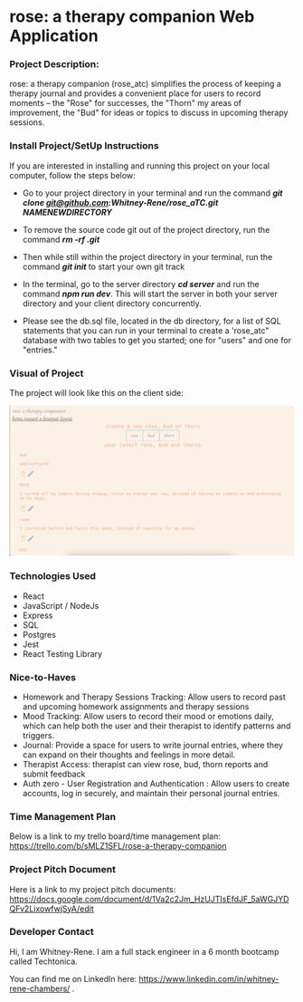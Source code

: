 # rose: a therapy companion Web Application

### Project Description:

rose: a therapy companion (rose_atc) simplifies the process of keeping a therapy journal and provides a convenient place for users to record moments – the "Rose" for successes, the "Thorn" my areas of improvement, the "Bud" for ideas or topics to discuss in upcoming therapy sessions.


### Install Project/SetUp Instructions 

If you are interested in installing and running this project on your local computer, follow the steps below:

* Go to your project directory in your terminal and run the command ***git clone git@github.com:Whitney-Rene/rose_aTC.git NAMENEWDIRECTORY***

* To remove the source code git out of the project directory, run the command ***rm -rf .git***

* Then while still within the project directory in your terminal, run the command ***git init*** to start your own git track

* In the terminal, go to the server directory ***cd server*** and run the command ***npm run dev***. This will start the server in both your server directory and your client directory concurrently.

* Please see the db.sql file, located in the db directory, for a list of SQL statements that you can run in your terminal to create a 'rose_atc" database with two tables to get you started; one for "users" and one for "entries." 

### Visual of Project

The project will look like this on the client side:

![screenshot of rose_atc](<Screenshot 2023-11-10 at 6.14.25 PM.png>)

### Technologies Used

* React
* JavaScript / NodeJs
* Express
* SQL
* Postgres
* Jest
* React Testing Library


### Nice-to-Haves

* Homework and Therapy Sessions Tracking:  Allow users to record past and upcoming homework assignments and therapy sessions
* Mood Tracking: Allow users to record their mood or emotions daily, which can help both the user and their therapist to identify patterns and triggers.
* Journal: Provide a space for users to write journal entries, where they can expand on their thoughts and feelings in more detail.
* Therapist Access: therapist can view rose, bud, thorn reports and submit feedback
* Auth zero - User Registration and Authentication : Allow users to create accounts, log in securely, and maintain their personal journal entries.


### Time Management Plan
Below is a link to my trello board/time management plan:
https://trello.com/b/sMLZ1SFL/rose-a-therapy-companion

### Project Pitch Document
Here is a link to my project pitch documents:
https://docs.google.com/document/d/1Va2c2Jm_HzUJTIsEfdJF_5aWGJYDQFv2LixowfwjSyA/edit

### Developer Contact

Hi, I am Whitney-Rene.  I am a full stack engineer in a 6 month bootcamp called Techtonica.

You can find me on LinkedIn here: https://www.linkedin.com/in/whitney-rene-chambers/ .